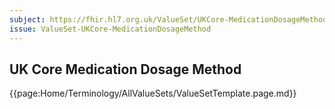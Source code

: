```yaml
---
subject: https://fhir.hl7.org.uk/ValueSet/UKCore-MedicationDosageMethod
issue: ValueSet-UKCore-MedicationDosageMethod
---
```

## UK Core Medication Dosage Method

{{page:Home/Terminology/AllValueSets/ValueSetTemplate.page.md}}